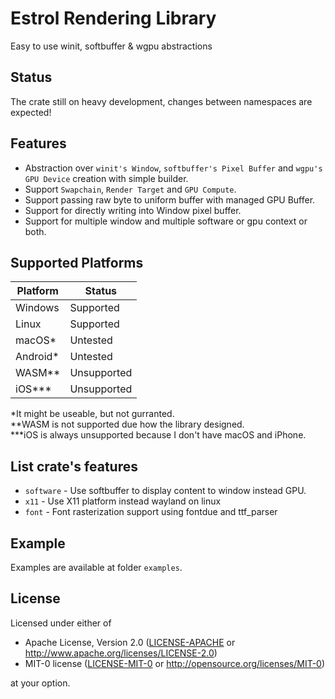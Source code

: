 # Estrol Rendering Library
Easy to use winit, softbuffer & wgpu abstractions

## Status
The crate still on heavy development, changes between namespaces are expected!

## Features
* Abstraction over `winit's Window`, `softbuffer's Pixel Buffer` and `wgpu's GPU Device` creation with simple builder.
* Support `Swapchain`, `Render Target` and `GPU Compute`.
* Support passing raw byte to uniform buffer with managed GPU Buffer.
* Support for directly writing into Window pixel buffer.
* Support for multiple window and multiple software or gpu context or both.

## Supported Platforms

| Platform | Status        |
|----------|--------------|
| Windows  | Supported    |
| Linux    | Supported    |
| macOS*    | Untested     |
| Android*  | Untested     |
| WASM**     | Unsupported  |
| iOS***      | Unsupported  |

\*It might be useable, but not gurranted. \
\**WASM is not supported due how the library designed. \
\***iOS is always unsupported because I don't have macOS and iPhone.

## List crate's features
- `software` - Use softbuffer to display content to window instead GPU.
- `x11` - Use X11 platform instead wayland on linux
- `font` - Font rasterization support using fontdue and ttf_parser

## Example
Examples are available at folder `examples`.

## License
Licensed under either of

 * Apache License, Version 2.0
   ([LICENSE-APACHE](LICENSE-APACHE) or http://www.apache.org/licenses/LICENSE-2.0)
 * MIT-0 license
   ([LICENSE-MIT-0](LICENSE-MIT-0) or http://opensource.org/licenses/MIT-0)

at your option.